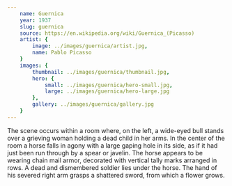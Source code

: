 ```yaml
---
    name: Guernica
    year: 1937
    slug: guernica
    source: https://en.wikipedia.org/wiki/Guernica_(Picasso)
    artist: {
        image: ../images/guernica/artist.jpg,
        name: Pablo Picasso
    }
    images: {
        thumbnail: ../images/guernica/thumbnail.jpg,
        hero: {
            small: ../images/guernica/hero-small.jpg,
            large: ../images/guernica/hero-large.jpg
        },
        gallery: ../images/guernica/gallery.jpg
    }
---
```


The scene occurs within a room where, on the left, a wide-eyed bull stands over a grieving woman holding a dead child in her arms. In the center of the room a horse falls in agony with a large gaping hole in its side, as if it had just been run through by a spear or javelin. The horse appears to be wearing chain mail armor, decorated with vertical tally marks arranged in rows. A dead and dismembered soldier lies under the horse. The hand of his severed right arm grasps a shattered sword, from which a flower grows.